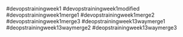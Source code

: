 #devopstrainingweek1
#devopstrainingweek1modified
#devopstrainingweek1merge1
#devopstrainingweek1merge2
#devopstrainingweek1merge3
#deopstrainingweek13waymerge1
#deopstrainingweek13waymerge2
#deopstrainingweek13waymerge3
